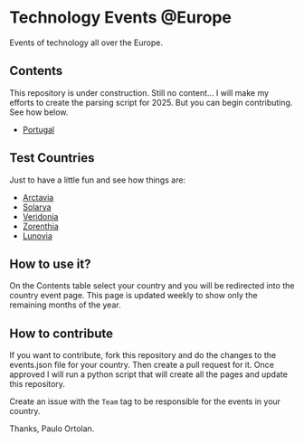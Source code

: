 # Technology Events @Europe

Events of technology all over the Europe.

## Contents

This repository is under construction. Still no content... I will make my efforts to create the parsing script for 2025. But you can begin contributing. See how below.

* [Portugal](pages/events_pt.md)

## Test Countries

Just to have a little fun and see how things are:

* [Arctavia](pages/events_ac.md)
* [Solarya](pages/events_so.md)
* [Veridonia](pages/events_vd.md)
* [Zorenthia](pages/events_zt.md)
* [Lunovia](pages/events_lu.md)

## How to use it?

On the Contents table select your country and you will be redirected into the country event page. This page is updated weekly to show only the remaining months of the year.

## How to contribute

If you want to contribute, fork this repository and do the changes to the events.json file for your country. Then create a pull request for it. Once approved I will run a python script that will create all the pages and update this repository.

Create an issue with the `Team` tag to be responsible for the events in your country.

Thanks, Paulo Ortolan.
